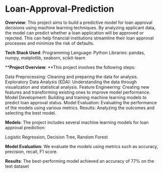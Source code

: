 # Loan-Approval-Prediction

**Overview**:
This project aims to build a predictive model for loan approval decisions using machine learning techniques. By analyzing applicant data, the model can predict whether a loan application will be approved or rejected. This can help financial institutions streamline their loan approval processes and minimize the risk of defaults.

**Tech Stack Used**:
Programming Language: Python
Libraries: pandas, numpy, matplotlib, seaborn, scikit-learn


****Project Overview**:
**This project involves the following steps:

Data Preprocessing: Cleaning and preparing the data for analysis.
Exploratory Data Analysis (EDA): Understanding the data through visualization and statistical analysis.
Feature Engineering: Creating new features and transforming existing ones to improve model performance.
Model Development: Building and training machine learning models to predict loan approval status.
Model Evaluation: Evaluating the performance of the models using various metrics.
Results: Analyzing the outcomes and selecting the best model.

**Models**:
The project includes several machine learning models for loan approval prediction:

Logistic Regression, Decision Tree, Random Forest


**Model Evaluation**:
We evaluate the models using metrics such as accuracy, precision, recall, F1 score.

**Results**:
The best-performing model achieved an accuracy of 77% on the test dataset
